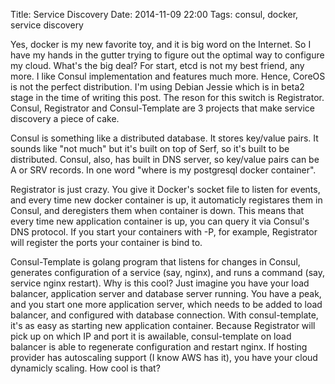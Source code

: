 Title: Service Discovery
Date: 2014-11-09 22:00
Tags: consul, docker, service discovery


Yes, docker is my new favorite toy, and it is big word on the Internet. So I have my hands in the gutter trying to figure out the optimal way to configure my cloud. What's the big deal? For start, etcd is not my best friend, any more. I like Consul implementation and features much more. Hence, CoreOS is not the perfect distribution. I'm using Debian Jessie which is in beta2 stage in the time of writing this post. The reson for this switch is Registrator. Consul, Registrator and Consul-Template are 3 projects that make service discovery a piece of cake.

Consul is something like a distributed database. It stores key/value pairs. It sounds like "not much" but it's built on top of Serf, so it's built to be distributed. Consul, also, has built in DNS server, so key/value pairs can be A or SRV records. In one word "where is my postgresql docker container".

Registrator is just crazy. You give it Docker's socket file to listen for events, and every time new docker container is up, it automaticly registares them in Consul, and deregisters them when container is down. This means that every time new application container is up, you can query it via Consul's DNS protocol. If you start your containers with -P, for example, Registrator will register the ports your container is bind to.

Consul-Template is golang program that listens for changes in Consul, generates configuration of a service (say, nginx), and runs a command (say, service nginx restart). Why is this cool? Just imagine you have your load balancer, application server and database server running. You have a peak, and you start one more application server, which needs to be added to load balancer, and configured with database connection. With consul-template, it's as easy as starting new application container. Because Registrator will pick up on which IP and port it is awailable, consul-template on load balancer is able to regenerate configuration and restart nginx. If hosting provider has autoscaling support (I know AWS has it), you have your cloud dynamicly scaling. How cool is that?
